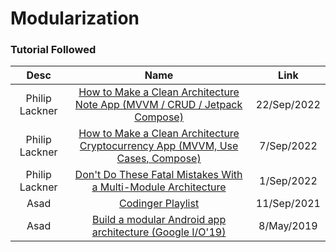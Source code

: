 # Modularization

### Tutorial Followed

|Desc|Name|Link|
|:-:|:-:|:-:
|Philip Lackner|[How to Make a Clean Architecture Note App (MVVM / CRUD / Jetpack Compose)](https://www.youtube.com/watch?v=8YPXv7xKh2w)|22/Sep/2022
|Philip Lackner|[How to Make a Clean Architecture Cryptocurrency App (MVVM, Use Cases, Compose)](https://www.youtube.com/watch?v=EF33KmyprEQ)|7/Sep/2022
|Philip Lackner|[Don't Do These Fatal Mistakes With a Multi-Module Architecture](https://www.youtube.com/watch?v=p7-AffMucBw)|1/Sep/2022
|Asad|[Codinger Playlist](https://www.youtube.com/playlist?list=PLBF0Hb1Nl6I8IuZ92npSAgBiZAW9DmKkW)|11/Sep/2021
|Asad|[Build a modular Android app architecture (Google I/O'19)](https://www.youtube.com/watch?v=PZBg5DIzNww)|8/May/2019



